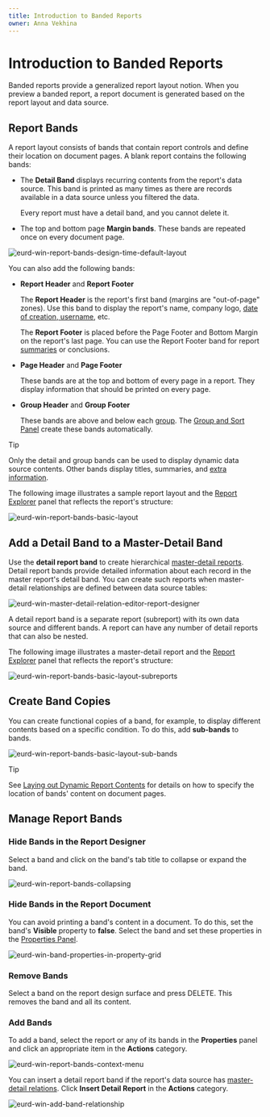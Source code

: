 ```yaml
---
title: Introduction to Banded Reports
owner: Anna Vekhina
---
```

# Introduction to Banded Reports

Banded reports provide a generalized report layout notion. When you preview a banded report, a report document is generated based on the report layout and data source.

## Report Bands

A report layout consists of bands that contain report controls and define their location on document pages. A blank report contains the following bands:

- The **Detail Band** displays recurring contents from the report's data source. This band is printed as many times as there are records available in a data source unless you filtered the data.

    Every report must have a detail band, and you cannot delete it.

- The top and bottom page **Margin bands**. These bands are repeated once on every document page.

![eurd-win-report-bands-design-time-default-layout](../../../images/eurd-win-report-bands-design-time-default-layout.png)

You can also add the following bands:

- **Report Header** and **Report Footer**  

    The **Report Header** is the report's first band (margins are "out-of-page" zones). Use this band to display the report's name, company logo, [date of creation, username](add-extra-information.md), etc.

    The **Report Footer** is placed before the Page Footer and Bottom Margin on the report's last page. You can use the Report Footer band for report [summaries](shape-report-data\shape-data-expression-bindings\calculate-a-summary.md) or conclusions.
    
- **Page Header** and **Page Footer**

    These bands are at the top and bottom of every page in a report. They display information that should be printed on every page.

- **Group Header** and **Group Footer**

    These bands are above and below each [group](shape-report-data\group-and-sort-data.md). The [Group and Sort Panel](report-designer-tools\ui-panels\group-and-sort-panel.md) create these bands automatically.

> [!TIP]
> Only the detail and group bands can be used to display dynamic data source contents. Other bands display titles, summaries, and [extra information](add-extra-information.md).

The following image illustrates a sample report layout and the [Report Explorer](report-designer-tools\ui-panels\report-explorer.md) panel that reflects the report's structure:

![eurd-win-report-bands-basic-layout](../../../images/eurd-win-report-bands-basic-layout.png)

## Add a Detail Band to a Master-Detail Band

Use the **detail report band** to create hierarchical [master-detail reports](create-popular-reports/create-a-master-detail-report-use-detail-report-bands.md). Detail report bands provide detailed information about each record in the master report's detail band. You can create such reports when master-detail relationships are defined between data source tables:

![eurd-win-master-detail-relation-editor-report-designer](../../../images/eurd-win-master-detail-relation-editor-report-designer.png)

A detail report band is a separate report (subreport) with its own data source and different bands. A report can have any number of detail reports that can also be nested.

The following image illustrates a master-detail report and the [Report Explorer](report-designer-tools\ui-panels\report-explorer.md) panel that reflects the report's structure:

![eurd-win-report-bands-basic-layout-subreports](../../../images/eurd-win-report-bands-basic-layout-subreports.png)

## Create Band Copies

You can create functional copies of a band, for example, to display different contents based on a specific condition. To do this, add **sub-bands** to bands.

![eurd-win-report-bands-basic-layout-sub-bands](../../../images/eurd-win-report-bands-basic-layout-sub-bands.png)

> [!TIP]
> See [Laying out Dynamic Report Contents](shape-report-data\lay-out-dynamic-report-content.md) for details on how to specify the location of bands' content on document pages.

## <a name="managingreportbands"></a>Manage Report Bands
### Hide Bands in the Report Designer

Select a band and click on the band's tab title to collapse or expand the band.

![eurd-win-report-bands-collapsing](../../../images/eurd-win-report-bands-collapsing.png)

### Hide Bands in the Report Document


You can avoid printing a band's content in a document. To do this, set the band's **Visible** property to **false**. Select the band and set these properties in the [Properties Panel](report-designer-tools/ui-panels/properties-panel.md).

![eurd-win-band-properties-in-property-grid](../../../images/eurd-win-band-properties-in-property-grid.png)

### Remove Bands

Select a band on the report design surface and press DELETE. This removes the band and all its content.

### Add Bands

To add a band, select the report or any of its bands in the **Properties** panel and click an appropriate item in the **Actions** category.

![eurd-win-report-bands-context-menu](../../../images/eurd-win-report-bands-context-menu.png)

You can insert a detail report band if the report's data source has [master-detail relations](create-popular-reports/create-a-master-detail-report-use-detail-report-bands.md). Click **Insert Detail Report** in the **Actions** category.

![eurd-win-add-band-relationship](../../../images/eurd-win-add-band-relationship.png)

